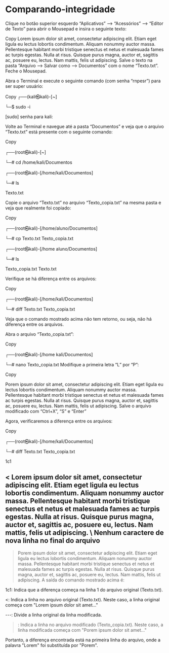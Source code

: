 # Comparando-integridade

Clique no botão superior esquerdo “Aplicativos” --> “Acessórios” --> “Editor de Texto” para abrir o Mousepad e insira o seguinte texto:

Copy
Lorem ipsum dolor sit amet, consectetur adipiscing elit. Etiam eget ligula eu lectus lobortis condimentum. Aliquam nonummy auctor massa. Pellentesque habitant morbi tristique senectus et netus et malesuada fames ac turpis egestas. Nulla at risus. Quisque purus magna, auctor et, sagittis ac, posuere eu, lectus. Nam mattis, felis ut adipiscing.
Salve o texto na pasta “Arquivo --> Salvar como --> Documentos” com o nome “Texto.txt”. Feche o Mousepad.

Abra o Terminal e execute o seguinte comando (com senha “rnpesr”) para ser super usuário:


Copy
┌──(kali㉿kali)-[~]

└─$ sudo -i

[sudo] senha para kali:

Volte ao Terminal e navegue até a pasta “Documentos” e veja que o arquivo “Texto.txt” está presente com o seguinte comando:


Copy

┌──(root㉿kali)-[~]

└─# cd /home/kali/Documentos

                                                                             
┌──(root㉿kali)-[/home/kali/Documentos]

└─# ls

Texto.txt

Copie o arquivo “Texto.txt” no arquivo “Texto_copia.txt” na mesma pasta e veja que realmente foi copiado:

Copy

┌──(root㉿kali)-[/home/aluno/Documentos]

└─# cp Texto.txt Texto_copia.txt
                                                                             
┌──(root㉿kali)-[/home aluno/Documentos]

└─# ls

Texto_copia.txt  Texto.txt

Verifique se há diferença entre os arquivos:


Copy

┌──(root㉿kali)-[/home/kali/Documentos]

└─# diff Texto.txt Texto_copia.txt

Veja que o comando mostrado acima não tem retorno, ou seja, não há diferença entre os arquivos.


Abra o arquivo “Texto_copia.txt”:


Copy

┌──(root㉿kali)-[/home kali/Documentos]

└─# nano Texto_copia.txt
Modifique a primeira letra “L” por “P”:


Copy

Porem ipsum dolor sit amet, consectetur adipiscing elit. Etiam eget ligula eu lectus lobortis condimentum. Aliquam nonummy auctor massa. Pellentesque habitant morbi tristique senectus et netus et malesuada fames ac turpis egestas. Nulla at risus. Quisque purus magna, auctor et, sagittis ac, posuere eu, lectus. Nam mattis, felis ut adipiscing.
Salve o arquivo modificado com “Ctrl+X”, “S” e “Enter”

Agora, verificaremos a diferença entre os arquivos:


Copy

┌──(root㉿kali)-[/home/kali/Documentos]

└─# diff Texto.txt Texto_copia.txt

1c1

< Lorem ipsum dolor sit amet, consectetur adipiscing elit. Etiam eget ligula eu lectus lobortis condimentum. Aliquam nonummy auctor massa. Pellentesque habitant morbi tristique senectus et netus et malesuada fames ac turpis egestas. Nulla at risus. Quisque purus magna, auctor et, sagittis ac, posuere eu, lectus. Nam mattis, felis ut adipiscing.
\ Nenhum caractere de nova linha no final do arquivo
---

> Porem ipsum dolor sit amet, consectetur adipiscing elit. Etiam eget ligula eu lectus lobortis condimentum. Aliquam nonummy auctor massa. Pellentesque habitant morbi tristique senectus et netus et malesuada fames ac turpis egestas. Nulla at risus. Quisque purus magna, auctor et, sagittis ac, posuere eu, lectus. Nam mattis, felis ut adipiscing.
A saída do comando mostrado acima é:

1c1: Indica que a diferença começa na linha 1 do arquivo original (Texto.txt).

<: Indica a linha no arquivo original (Texto.txt). Neste caso, a linha original começa com "Lorem ipsum dolor sit amet..."

---: Divide a linha original da linha modificada.

>: Indica a linha no arquivo modificado (Texto_copia.txt). Neste caso, a linha modificada começa com "Porem ipsum dolor sit amet..."

Portanto, a diferença encontrada está na primeira linha do arquivo, onde a palavra "Lorem" foi substituída por "Porem".
